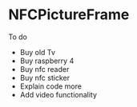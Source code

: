 # NFCPictureFrame

To do
- Buy old Tv
- Buy raspberry 4
- Buy nfc reader
- Buy nfc sticker
- Explain code more
- Add video functionality